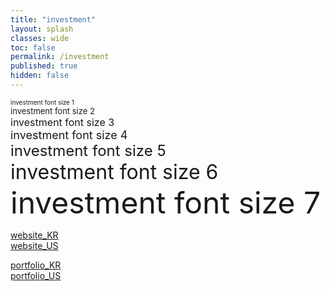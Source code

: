 ```yaml
---
title: "investment"
layout: splash
classes: wide
toc: false
permalink: /investment
published: true
hidden: false
---
```


<font size="1"> investment font size 1 </font><br>
<font size="2"> investment font size 2 </font><br>
<font size="3"> investment font size 3 </font><br>
<font size="4"> investment font size 4 </font><br>
<font size="5"> investment font size 5 </font><br>
<font size="6"> investment font size 6 </font><br>
<font size="7"> investment font size 7 </font><br>

[website_KR](/investment/website_KR)<br>
[website_US](/investment/website_US)<br>

[portfolio_KR](/investment/portfolio_KR)<br>
[portfolio_US](/investment/portfolio_US)
